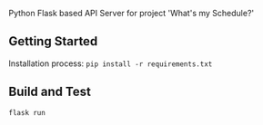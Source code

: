 Python Flask based API Server for project 'What's my Schedule?'

## Getting Started
Installation process: `pip install -r requirements.txt`

## Build and Test
`flask run`